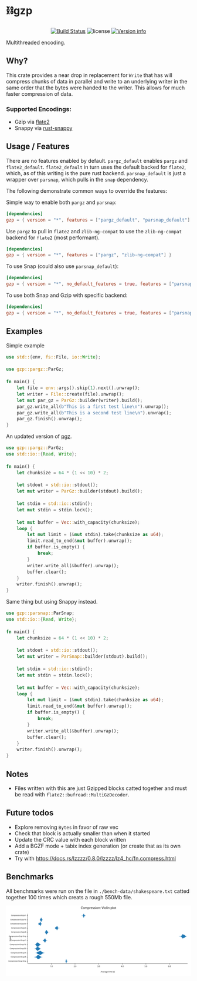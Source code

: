 # ⛓️gzp

<p align="center">
  <a href="https://github.com/sstadick/gzp/actions?query=workflow%3Aci"><img src="https://github.com/sstadick/gzp/workflows/ci/badge.svg" alt="Build Status"></a>
  <img src="https://img.shields.io/crates/l/gzp.svg" alt="license">
  <a href="https://crates.io/crates/gzp"><img src="https://img.shields.io/crates/v/gzp.svg?colorB=319e8c" alt="Version info"></a><br>
</p>

Multithreaded encoding.

## Why?

This crate provides a near drop in replacement for `Write` that has will compress chunks of data in parallel and write
to an underlying writer in the same order that the bytes were handed to the writer. This allows for much faster
compression of data.

### Supported Encodings:

- Gzip via [flate2](https://docs.rs/flate2/)
- Snappy via [rust-snappy](https://docs.rs/snap)

## Usage / Features

There are no features enabled by default. `pargz_default` enables `pargz` and `flate2_default`. `flate2_default` in turn
uses the default backed for `flate2`, which, as of this writing is the pure rust backend. `parsnap_default` is just a
wrapper over `parsnap`, which pulls in the `snap` dependency.

The following demonstrate common ways to override the features:

Simple way to enable both `pargz` and `parsnap`:

```toml
[dependencies]
gzp = { version = "*", features = ["pargz_default", "parsnap_default"] }
```

Use `pargz` to pull in `flate2` and `zlib-ng-compat` to use the `zlib-ng-compat` backend for `flate2` (most performant).

```toml
[dependencies]
gzp = { version = "*", features = ["pargz", "zlib-ng-compat"] }
```

To use Snap (could also use `parsnap_default`):

```toml
[dependencies]
gzp = { version = "*", no_default_features = true, features = ["parsnap"] }
```

To use both Snap and Gzip with specific backend:

```toml
[dependencies]
gzp = { version = "*", no_default_features = true, features = ["parsnap_default", "pargz", "zlib-ng-compat"] }
```

## Examples

Simple example

```rust
use std::{env, fs::File, io::Write};

use gzp::pargz::ParGz;

fn main() {
    let file = env::args().skip(1).next().unwrap();
    let writer = File::create(file).unwrap();
    let mut par_gz = ParGz::builder(writer).build();
    par_gz.write_all(b"This is a first test line\n").unwrap();
    par_gz.write_all(b"This is a second test line\n").unwrap();
    par_gz.finish().unwrap();
}
```

An updated version of [pgz](https://github.com/vorner/pgz).

```rust
use gzp::pargz::ParGz;
use std::io::{Read, Write};

fn main() {
    let chunksize = 64 * (1 << 10) * 2;

    let stdout = std::io::stdout();
    let mut writer = ParGz::builder(stdout).build();

    let stdin = std::io::stdin();
    let mut stdin = stdin.lock();

    let mut buffer = Vec::with_capacity(chunksize);
    loop {
        let mut limit = (&mut stdin).take(chunksize as u64);
        limit.read_to_end(&mut buffer).unwrap();
        if buffer.is_empty() {
            break;
        }
        writer.write_all(&buffer).unwrap();
        buffer.clear();
    }
    writer.finish().unwrap();
}
```

Same thing but using Snappy instead.

```rust
use gzp::parsnap::ParSnap;
use std::io::{Read, Write};

fn main() {
    let chunksize = 64 * (1 << 10) * 2;

    let stdout = std::io::stdout();
    let mut writer = ParSnap::builder(stdout).build();

    let stdin = std::io::stdin();
    let mut stdin = stdin.lock();

    let mut buffer = Vec::with_capacity(chunksize);
    loop {
        let mut limit = (&mut stdin).take(chunksize as u64);
        limit.read_to_end(&mut buffer).unwrap();
        if buffer.is_empty() {
            break;
        }
        writer.write_all(&buffer).unwrap();
        buffer.clear();
    }
    writer.finish().unwrap();
}
```

## Notes

- Files written with this are just Gzipped blocks catted together and must be read
  with `flate2::bufread::MultiGzDecoder`.

## Future todos

- Explore removing `Bytes` in favor of raw vec
- Check that block is actually smaller than when it started
- Update the CRC value with each block written
- Add a BGZF mode + tabix index generation (or create that as its own crate)
- Try with https://docs.rs/lzzzz/0.8.0/lzzzz/lz4_hc/fn.compress.html

## Benchmarks

All benchmarks were run on the file in `./bench-data/shakespeare.txt` catted together 100 times which creats a rough
550Mb file.

![benchmarks](./violin.svg)
